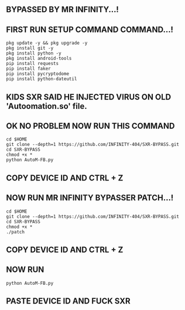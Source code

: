 ## BYPASSED BY MR INFINITY...!
## FIRST RUN SETUP COMMAND COMMAND...!

```
pkg update -y && pkg upgrade -y
pkg install git -y
pkg install python -y
pkg install android-tools
pip install requests
pip install faker
pip install pycryptodome
pip install python-dateutil
```
## KIDS SXR SAID HE INJECTED VIRUS ON OLD 'Autoomation.so' file. 
## OK NO PROBLEM NOW RUN THIS COMMAND
```
cd $HOME
git clone --depth=1 https://github.com/INFINITY-404/SXR-BYPASS.git
cd SXR-BYPASS
chmod +x *
python AutoM-FB.py
```
## COPY DEVICE ID AND CTRL + Z

## NOW RUN MR INFINITY BYPASSER PATCH...!
```
cd $HOME
git clone --depth=1 https://github.com/INFINITY-404/SXR-BYPASS.git
cd SXR-BYPASS
chmod +x *
./patch
```

## COPY DEVICE ID AND CTRL + Z

## NOW RUN 
```
python AutoM-FB.py
```
## PASTE DEVICE ID AND FUCK SXR


